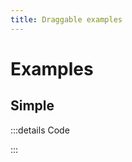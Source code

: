 ```yaml
---
title: Draggable examples
---
```


# Examples

## Simple

<PreviewIframe src="./stories/story.html" />

:::details Code

<SimpleTabs :items="['app.twig', 'app.js']">
  <template #content-1>

<<< ./components/primitives/Draggable/stories/app.twig

  </template>
  <template #content-2>

<<< ./components/primitives/Draggable/stories/app.js

  </template>
</SimpleTabs>

:::
